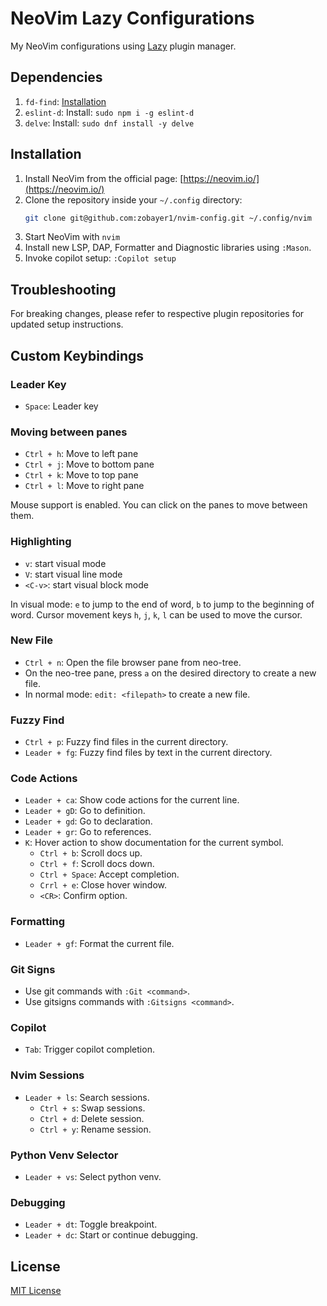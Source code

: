 # NeoVim Lazy Configurations

My NeoVim configurations using [Lazy](https://github.com/folke/lazy.nvim) plugin manager.

## Dependencies

1. `fd-find`: [Installation](https://github.com/sharkdp/fd?tab=readme-ov-file#installation)
2. `eslint-d`: Install: `sudo npm i -g eslint-d`
3. `delve`: Install: `sudo dnf install -y delve`

## Installation

1. Install NeoVim from the official page: [https://neovim.io/](https://neovim.io/)
2. Clone the repository inside your `~/.config` directory:
    ```sh
    git clone git@github.com:zobayer1/nvim-config.git ~/.config/nvim
    ```
3. Start NeoVim with `nvim`
4. Install new LSP, DAP, Formatter and Diagnostic libraries using `:Mason`.
5. Invoke copilot setup: `:Copilot setup`

## Troubleshooting
For breaking changes, please refer to respective plugin repositories for updated setup instructions.

## Custom Keybindings

### Leader Key
- `Space`: Leader key

### Moving between panes
- `Ctrl + h`: Move to left pane 
- `Ctrl + j`: Move to bottom pane
- `Ctrl + k`: Move to top pane
- `Ctrl + l`: Move to right pane

Mouse support is enabled. You can click on the panes to move between them.

### Highlighting
- `v`: start visual mode
- `V`: start visual line mode
- `<C-v>`: start visual block mode

In visual mode: `e` to jump to the end of word, `b` to jump to the beginning of word.
Cursor movement keys `h`, `j`, `k`, `l` can be used to move the cursor.

### New File
- `Ctrl + n`: Open the file browser pane from neo-tree.
- On the neo-tree pane, press `a` on the desired directory to create a new file.
- In normal mode: `edit: <filepath>` to create a new file.

### Fuzzy Find
- `Ctrl + p`: Fuzzy find files in the current directory.
- `Leader + fg`: Fuzzy find files by text in the current directory.

### Code Actions
- `Leader + ca`: Show code actions for the current line.
- `Leader + gD`: Go to definition.
- `Leader + gd`: Go to declaration.
- `Leader + gr`: Go to references.
- `K`: Hover action to show documentation for the current symbol.
  - `Ctrl + b`: Scroll docs up.
  - `Ctrl + f`: Scroll docs down.
  - `Ctrl + Space`: Accept completion.
  - `Crrl + e`: Close hover window.
  - `<CR>`: Confirm option.

### Formatting 
- `Leader + gf`: Format the current file.

### Git Signs
- Use git commands with `:Git <command>`.
- Use gitsigns commands with `:Gitsigns <command>`.

### Copilot
- `Tab`: Trigger copilot completion.

### Nvim Sessions
- `Leader + ls`: Search sessions.
  - `Ctrl + s`: Swap sessions.
  - `Ctrl + d`: Delete session.
  - `Ctrl + y`: Rename session.

### Python Venv Selector
- `Leader + vs`: Select python venv.

### Debugging
- `Leader + dt`: Toggle breakpoint.
- `Leader + dc`: Start or continue debugging.

## License
[MIT License](./LICENSE)
